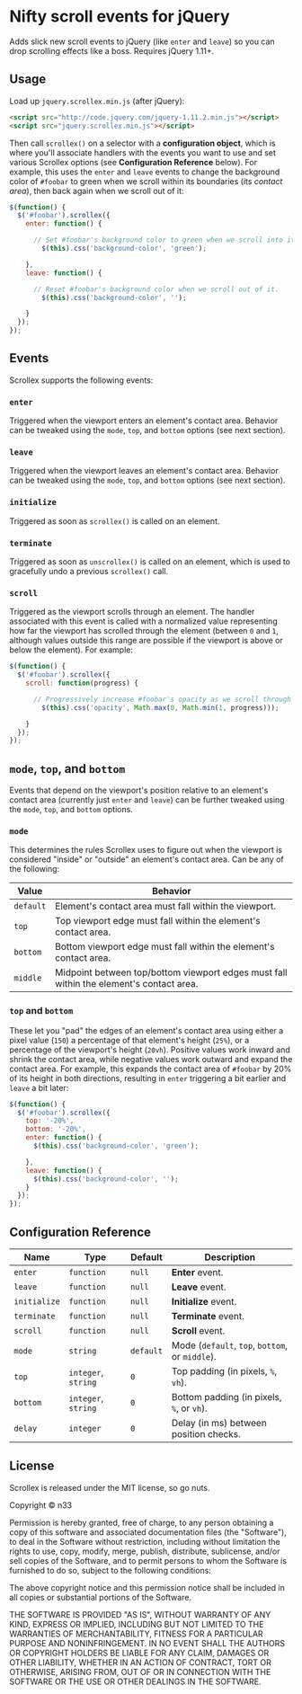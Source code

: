 # Nifty scroll events for jQuery

Adds slick new scroll events to jQuery (like `enter` and `leave`) so you can drop scrolling effects like a boss. Requires jQuery 1.11+.

## Usage

Load up `jquery.scrollex.min.js` (after jQuery):

```html
<script src="http://code.jquery.com/jquery-1.11.2.min.js"></script>
<script src="jquery.scrollex.min.js"></script>
```

Then call `scrollex()` on a selector with a **configuration object**, which is where you'll associate handlers with the events you want to use and set various Scrollex options (see **Configuration Reference** below). For example, this uses the `enter` and `leave` events to change the background color of `#foobar` to green when we scroll within its boundaries (its _contact area_), then back again when we scroll out of it:

```js
$(function() {
  $('#foobar').scrollex({
    enter: function() {

      // Set #foobar's background color to green when we scroll into it.
        $(this).css('background-color', 'green');

    },
    leave: function() {

      // Reset #foobar's background color when we scroll out of it.
        $(this).css('background-color', '');

    }
  });
});
```

## Events

Scrollex supports the following events:

### `enter`
Triggered when the viewport enters an element's contact area. Behavior can be tweaked using the `mode`, `top`, and `bottom` options (see next section).

### `leave`
Triggered when the viewport leaves an element's contact area. Behavior can be tweaked using the `mode`, `top`, and `bottom` options (see next section).

### `initialize`
Triggered as soon as `scrollex()` is called on an element.

### `terminate`
Triggered as soon as `unscrollex()` is called on an element, which is used to gracefully undo a previous `scrollex()` call.

### `scroll`
Triggered as the viewport scrolls through an element. The handler associated with this event is called with a normalized value representing how far the viewport has scrolled through the element (between `0` and `1`, although values outside this range are possible if the viewport is above or below the element). For example:

```js
$(function() {
  $('#foobar').scrollex({
    scroll: function(progress) {

      // Progressively increase #foobar's opacity as we scroll through it.
        $(this).css('opacity', Math.max(0, Math.min(1, progress)));

    }
  });
});
```

## `mode`, `top`, and `bottom`

Events that depend on the viewport's position relative to an element's contact area (currently just `enter` and `leave`) can be further tweaked using the `mode`, `top`, and `bottom` options.

### `mode`

This determines the rules Scrollex uses to figure out when the viewport is considered "inside" or "outside" an element's contact area. Can be any of the following:

Value         | Behavior
--------------|-----------------------------------------------------------------
`default`     | Element's contact area must fall within the viewport.
`top`         | Top viewport edge must fall within the element's contact area.
`bottom`      | Bottom viewport edge must fall within the element's contact area.
`middle`      | Midpoint between top/bottom viewport edges must fall within the element's contact area.

### `top` and `bottom`

These let you "pad" the edges of an element's contact area using either a pixel value (`150`) a percentage of that element's height (`25%`), or a percentage of the viewport's height (`20vh`). Positive values work inward and shrink the contact area, while negative values work outward and expand the contact area. For example, this expands the contact area of `#foobar` by 20% of its height in both directions, resulting in `enter` triggering a bit earlier and `leave` a bit later:

```js
$(function() {
  $('#foobar').scrollex({
    top: '-20%',
    bottom: '-20%',
    enter: function() {
      $(this).css('background-color', 'green');

    },
    leave: function() {
      $(this).css('background-color', '');
    }
  });
});
```

## Configuration Reference

Name         | Type                | Default   | Description
-------------|---------------------|-----------|---------------------------
`enter`      | `function`          | `null`    | **Enter** event.
`leave`      | `function`          | `null`    | **Leave** event.
`initialize` | `function`          | `null`    | **Initialize** event.
`terminate`  | `function`          | `null`    | **Terminate** event.
`scroll`     | `function`          | `null`    | **Scroll** event.
`mode`       | `string`            | `default` | Mode (`default`, `top`, `bottom`, or `middle`).
`top`        | `integer`, `string` | `0`       | Top padding (in pixels, `%`, `vh`).
`bottom`     | `integer`, `string` | `0`       | Bottom padding (in pixels, `%`, or `vh`).
`delay`      | `integer`           | `0`       | Delay (in ms) between position checks.

## License

Scrollex is released under the MIT license, so go nuts.

Copyright © n33

Permission is hereby granted, free of charge, to any person obtaining a copy of this software and associated documentation files (the "Software"), to deal in the Software without restriction, including without limitation the rights to use, copy, modify, merge, publish, distribute, sublicense, and/or sell copies of the Software, and to permit persons to whom the Software is furnished to do so, subject to the following conditions:

The above copyright notice and this permission notice shall be included in all copies or substantial portions of the Software.

THE SOFTWARE IS PROVIDED "AS IS", WITHOUT WARRANTY OF ANY KIND, EXPRESS OR IMPLIED, INCLUDING BUT NOT LIMITED TO THE WARRANTIES OF MERCHANTABILITY, FITNESS FOR A PARTICULAR PURPOSE AND NONINFRINGEMENT. IN NO EVENT SHALL THE AUTHORS OR COPYRIGHT HOLDERS BE LIABLE FOR ANY CLAIM, DAMAGES OR OTHER LIABILITY, WHETHER IN AN ACTION OF CONTRACT, TORT OR OTHERWISE, ARISING FROM, OUT OF OR IN CONNECTION WITH THE SOFTWARE OR THE USE OR OTHER DEALINGS IN THE SOFTWARE.
